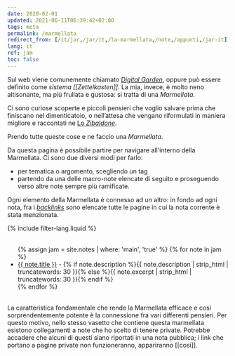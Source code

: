 ```yaml
---
date: 2020-02-01
updated: 2021-06-11T06:39:42+02:00
tags: meta
permalink: /marmellata
redirect_from: [/it/jar,/jar/it,/la-marmellata,/note,/appunti,/jar-it]
lang: it
ref: jam
toc: false
---
```

Sul web viene comunemente chiamato [*Digital Garden*](https://dev.to/jbranchaud/the-digital-garden-l10 'The Digital Garden su DEV.to'), oppure può essere definito come *sistema [[Zettelkasten]]*. La mia, invece, è molto neno altisonante, ma più frullata e gustosa: si tratta di una <cite>Marmellata</cite>.

Ci sono curiose scoperte e piccoli pensieri che voglio salvare prima che finiscano nel dimenticatoio, o nell’attesa che vengano riformulati in maniera migliore e raccontati ne <a href='/zibaldone'  target='_blank' title='Zibaldone'>Lo <cite>Zibaldone</cite></a>.

Prendo tutte queste cose e ne faccio una <cite>Marmellata</cite>.

Da questa pagina è possibile partire per navigare all'interno della Marmellata. Ci sono due diversi modi per farlo:
- per tematica o argomento, scegliendo un tag
- partendo da una delle macro-note elencate di seguito e proseguendo verso altre note sempre più ramificate.

Ogni elemento della Marmellata è connesso ad un altro: in fondo ad ogni nota, fra i [*backlinks*](#backlinks) sono elencate tutte le pagine in cui la nota corrente è stata menzionata.


<div class='row'>
	<div class='half column'>
		{% include filter-lang.liquid %}
	</div>
	<div class='half column flex'>
		<a class='red button' style='color:white;' href='/whole-jam'  target='_blank' title='The Whole Jam'>Tutte le note</a>
	</div>
</div>

<ul>
	{% assign jam = site.notes | where: 'main', 'true' %}
	{% for note in jam %}
		<li lang='{{ note.lang }}'><a href='{{ note.url }}' lang='{{ note.lang }}'>{{ note.title }}</a> - {% if note.description %}{{ note.description | strip_html | truncatewords: 30 }}{% else %}{{ note.excerpt | strip_html | truncatewords: 30 }}{% endif %}</li>
	{% endfor %}
</ul>
<div class='flex row'>
	<a class='red button' style='color:white;' href='/whole-jam'  target='_blank' title='The Whole Jam'>Tutte le note</a>
</div>

<div class='yellow box'>
	La caratteristica fondamentale che rende la Marmellata efficace e così sorprendentemente potente è la connessione fra vari differenti pensieri. Per questo motivo, nello stesso vasetto che contiene questa marmellata esistono collegamenti a note che ho scelto di tenere private. Potrebbe accadere che alcuni di questi siano riportati in una nota pubblica; i link che portano a pagine private non funzioneranno, appariranno [[così]].
</div>
